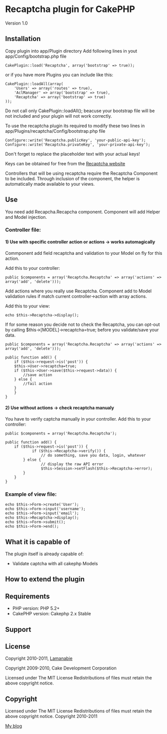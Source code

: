 # Recaptcha plugin for CakePHP #

Version 1.0 

## Installation ##

Copy plugin into app/Plugin directory
Add following lines in yout app/Config/bootstrap.php file

	CakePlugin::load('Recaptcha', array('bootstrap' => true));

or if you have more Plugins you can include like this:
	
	CakePlugin::loadAll(array(
	    'Users' => array('routes' => true),
	    'AclManager' => array('bootstrap' => true),
	    'Recaptcha' => array('bootstrap' => true)
	));

Do not call only CakePlugin::loadAll(); beacuse your bootstrap file will be not included and your plugin will not work correctly.

To use the recaptcha plugin its required to modify these two lines in app/Plugins/recaptcha/Config/bootstrap.php file

	Configure::write('Recaptcha.publicKey', 'your-public-api-key');
	Configure::write('Recaptcha.privateKey', 'your-private-api-key');
	
Don't forget to replace the placeholder text with your actual keys!

Keys can be obtained for free from the [Recaptcha website](http://www.google.com/recaptcha)

Controllers that will be using recaptcha require the Recaptcha Component to be included. Through inclusion of the component, the helper is automatically made available to your views.

## Use ##
You need add Recapcha.Recapcha component.
Component will add Helper and Model injection.

### Controller file: ###

#### 1) Use with specific controller action or actions -> works automagically ####
Commponent add field recaptcha and validation to your Model on fly for this action.

Add this to your controller:

	public $components = array('Recaptcha.Recaptcha' => array('actions' => array('add', 'delete')));
	
Add actions where you really use Recaptcha.
Component add to Model validation rules if match current controller->action with array actions.

Add this to your view:
	
	echo $this->Recaptcha->display();

If for some reason you decide not to check the Recaptcha, you can opt-out by calling $this->[MODEL]->recaptcha=true; before you validate/save your data.

	public $components = array('Recaptcha.Recaptcha' => array('actions' => array('add', 'delete')));

	public function add() {
		if ($this->request->is('post')) {
		$this->User->recaptcha=true;
		if ($this->User->save($this->request->data)) {
			//save action
		} else {
			//fail action
		}
	    }
	}

#### 2) Use without actions -> check recaptcha manualy ####

You have to verify captcha manually in your controller.
Add this to your controller:

	public $components = array('Recaptcha.Recaptcha');
	
	public function add() {
		if ($this->request->is('post')) {
    			if ($this->Recaptcha->verify()) {
       				// do something, save you data, login, whatever
   			} else {
      				// display the raw API error
     				$this->Session->setFlash($this->Recaptcha->error);
  			}
		}
	}
	

### Example of view file: ###
	echo $this->Form->create('User');
	echo $this->Form->input('username');
	echo $this->Form->input('email');
	echo $this->Recaptcha->display();
	echo $this->Form->submit();
	echo $this->Form->end();

## What it is capable of ##

The plugin itself is already capable of:

* Validate captcha with all cakephp Models

## How to extend the plugin ##

## Requirements ##

* PHP version: PHP 5.2+
* CakePHP version: Cakephp 2.x Stable

## Support ##

## License ##

Copyright 2010-2011, [Lamanabie](http://cakephp.siotn.eu)

Copyright 2009-2010, Cake Development Corporation

Licensed under The MIT License
Redistributions of files must retain the above copyright notice.

## Copyright ###
Licensed under The MIT License
Redistributions of files must retain the above copyright notice.
Copyright 2010-2011

[My blog](http://cakephp.siotn.eu)

